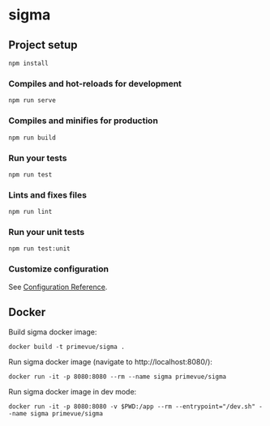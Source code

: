 # sigma

## Project setup
```
npm install
```

### Compiles and hot-reloads for development
```
npm run serve
```

### Compiles and minifies for production
```
npm run build
```

### Run your tests
```
npm run test
```

### Lints and fixes files
```
npm run lint
```

### Run your unit tests
```
npm run test:unit
```

### Customize configuration
See [Configuration Reference](https://cli.vuejs.org/config/).

## Docker

Build sigma docker image:
```
docker build -t primevue/sigma . 
```

Run sigma docker image (navigate to http://localhost:8080/):
```
docker run -it -p 8080:8080 --rm --name sigma primevue/sigma
```

Run sigma docker image in dev mode:
```
docker run -it -p 8080:8080 -v $PWD:/app --rm --entrypoint="/dev.sh" --name sigma primevue/sigma
```
